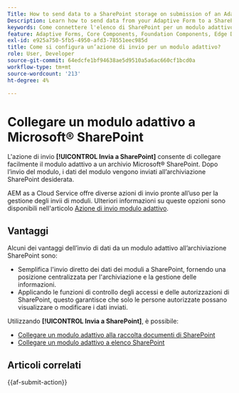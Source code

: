 ```yaml
---
Title: How to send data to a SharePoint storage on submission of an Adaptive Form?
Description: Learn how to send data from your Adaptive Form to a SharePoint storage like a SharePoint list or Document library when you submit the form.
keywords: Come connettere l'elenco di SharePoint per un modulo adattivo?, Come connettere la raccolta documenti di SharePoint per un modulo adattivo, Inviare a SharePoint, Creare una configurazione della raccolta documenti di SharePoint, Utilizzare l'azione Invia a SharePoint in un modulo adattivo, Connettere un modulo adattivo a Microsoft&reg; Elenco SharePoint.
feature: Adaptive Forms, Core Components, Foundation Components, Edge Delivery Services
exl-id: e925a750-5fb5-4950-afd3-78551eec985d
title: Come si configura un’azione di invio per un modulo adattivo?
role: User, Developer
source-git-commit: 64edcfe1bf94638ae5d9510a5a6ac660cf1bcd0a
workflow-type: tm+mt
source-wordcount: '213'
ht-degree: 4%

---
```


# Collegare un modulo adattivo a Microsoft® SharePoint

L&#39;azione di invio **[!UICONTROL Invia a SharePoint]** consente di collegare facilmente il modulo adattivo a un archivio Microsoft® SharePoint. Dopo l’invio del modulo, i dati del modulo vengono inviati all’archiviazione SharePoint desiderata.

AEM as a Cloud Service offre diverse azioni di invio pronte all’uso per la gestione degli invii di moduli. Ulteriori informazioni su queste opzioni sono disponibili nell&#39;articolo [Azione di invio modulo adattivo](/help/forms/aem-forms-submit-action.md).

## Vantaggi

Alcuni dei vantaggi dell’invio di dati da un modulo adattivo all’archiviazione SharePoint sono:

* Semplifica l&#39;invio diretto dei dati dei moduli a SharePoint, fornendo una posizione centralizzata per l&#39;archiviazione e la gestione delle informazioni.
* Applicando le funzioni di controllo degli accessi e delle autorizzazioni di SharePoint, questo garantisce che solo le persone autorizzate possano visualizzare o modificare i dati inviati.

Utilizzando **[!UICONTROL Invia a SharePoint]**, è possibile:

* [Collegare un modulo adattivo alla raccolta documenti di SharePoint](/help/forms/connect-forms-to-sharepoint-document-library.md)
* [Collegare un modulo adattivo a elenco SharePoint](/help/forms/connect-forms-to-sharepoint-list.md)

## Articoli correlati

{{af-submit-action}}
